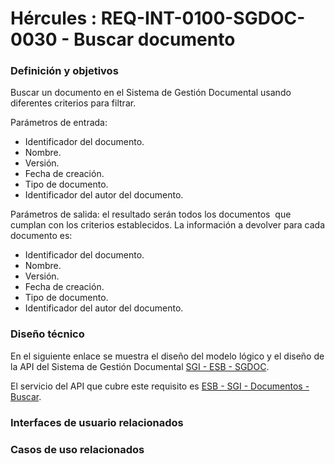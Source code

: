# Hércules : REQ\-INT\-0100\-SGDOC\-0030 \- Buscar documento







### Definición y objetivos

Buscar un documento en el Sistema de Gestión Documental usando diferentes criterios para filtrar.

Parámetros de entrada:

* Identificador del documento.
* Nombre.
* Versión.
* Fecha de creación.
* Tipo de documento.
* Identificador del autor del documento.

Parámetros de salida: el resultado serán todos los documentos  que cumplan con los criterios establecidos. La información a devolver para cada documento es:

* Identificador del documento.
* Nombre.
* Versión.
* Fecha de creación.
* Tipo de documento.
* Identificador del autor del documento.

### Diseño técnico

En el siguiente enlace se muestra el diseño del modelo lógico y el diseño de la API del Sistema de Gestión Documental [SGI \- ESB \- SGDOC](https://confluence.um.es/confluence/display/HERCULES/SGI+-+ESB+-+SGDOC "https://confluence.um.es/confluence/display/HERCULES/SGI+-+ESB+-+SGDOC").

El servicio del API que cubre este requisito es [ESB \- SGI \- Documentos \- Buscar](/hercules/sgi-sistema-de-gestion-de-investigacion/diseno/componentes/sgi-esb/sgi-esb-sgdoc/esb-sgi-documentos-buscar.md "/hercules/sgi-sistema-de-gestion-de-investigacion/diseno/componentes/sgi-esb/sgi-esb-sgdoc/esb-sgi-documentos-buscar.md").

  








### Interfaces de usuario relacionados







### Casos de uso relacionados









